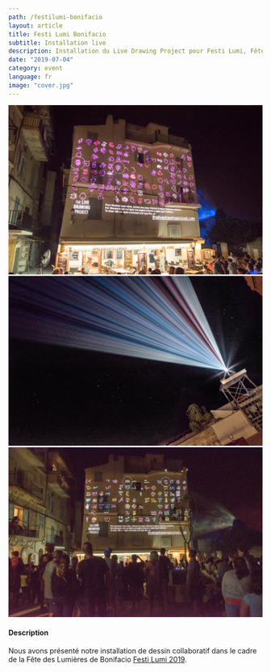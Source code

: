```yaml
---
path: /festilumi-bonifacio
layout: article
title: Festi Lumi Bonifacio
subtitle: Installation live
description: Installation du Live Drawing Project pour Festi Lumi, Fête des Lumières de Bonifacio, France
date: "2019-07-04"
category: event
language: fr
image: "cover.jpg"
---
```



<photo-grid>
<img src="b-1-3.jpg"/>
<img src="b-1-4.jpg"/>
<img src="b-1-6.jpg"/>
</photo-grid>

#### Description

Nous avons présenté notre installation de dessin collaboratif dans le cadre de la Fête des Lumières de Bonifacio [Festi Lumi 2019](//www.bonifacio.fr/agenda-manifestation/festi-lumi/).
